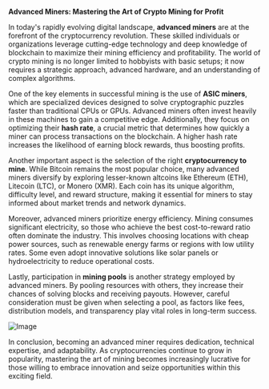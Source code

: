 **Advanced Miners: Mastering the Art of Crypto Mining for Profit**

In today's rapidly evolving digital landscape, **advanced miners** are at the forefront of the cryptocurrency revolution. These skilled individuals or organizations leverage cutting-edge technology and deep knowledge of blockchain to maximize their mining efficiency and profitability. The world of crypto mining is no longer limited to hobbyists with basic setups; it now requires a strategic approach, advanced hardware, and an understanding of complex algorithms.

One of the key elements in successful mining is the use of **ASIC miners**, which are specialized devices designed to solve cryptographic puzzles faster than traditional CPUs or GPUs. Advanced miners often invest heavily in these machines to gain a competitive edge. Additionally, they focus on optimizing their **hash rate**, a crucial metric that determines how quickly a miner can process transactions on the blockchain. A higher hash rate increases the likelihood of earning block rewards, thus boosting profits.

Another important aspect is the selection of the right **cryptocurrency to mine**. While Bitcoin remains the most popular choice, many advanced miners diversify by exploring lesser-known altcoins like Ethereum (ETH), Litecoin (LTC), or Monero (XMR). Each coin has its unique algorithm, difficulty level, and reward structure, making it essential for miners to stay informed about market trends and network dynamics.

Moreover, advanced miners prioritize energy efficiency. Mining consumes significant electricity, so those who achieve the best cost-to-reward ratio often dominate the industry. This involves choosing locations with cheap power sources, such as renewable energy farms or regions with low utility rates. Some even adopt innovative solutions like solar panels or hydroelectricity to reduce operational costs.

Lastly, participation in **mining pools** is another strategy employed by advanced miners. By pooling resources with others, they increase their chances of solving blocks and receiving payouts. However, careful consideration must be given when selecting a pool, as factors like fees, distribution models, and transparency play vital roles in long-term success.

![Image](https://github.com/user-attachments/assets/b8266eee-691e-4ee1-99ef-bfa10d234fd4)

In conclusion, becoming an advanced miner requires dedication, technical expertise, and adaptability. As cryptocurrencies continue to grow in popularity, mastering the art of mining becomes increasingly lucrative for those willing to embrace innovation and seize opportunities within this exciting field.